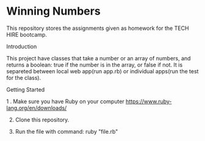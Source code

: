 # Winning Numbers

This repository stores the assignments given as homework for the TECH HIRE bootcamp.

Introduction

This project have classes that take a number or an array of numbers, and returns a boolean: true if the number is in the array, 
or false if not. It is separeted between local web app(run app.rb) or individual apps(run the test for the class).

Getting Started

1 . Make sure you have Ruby on your computer https://www.ruby-lang.org/en/downloads/

2. Clone this repository.

3. Run the file with command: ruby "file.rb"


